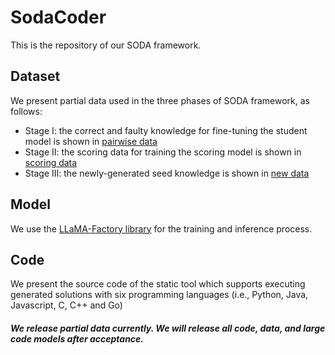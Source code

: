 # SodaCoder

This is the repository of our SODA framework.

## Dataset

We present partial data used in the three phases of SODA framework, as follows:

- Stage I: the correct and faulty knowledge for fine-tuning the student model is shown in [pairwise data](https://github.com/yujiachen99/SodaCoder/blob/main/datas/pairwise_data.json)
- Stage II: the scoring data for training the scoring model is shown in [scoring data](https://github.com/yujiachen99/SodaCoder/blob/main/datas/scoring_data.json)
- Stage III: the newly-generated seed knowledge is shown in [new data](https://github.com/yujiachen99/SodaCoder/blob/main/datas/new_data.json)

## Model

We use the [LLaMA-Factory library](https://github.com/hiyouga/LLaMA-Factory) for the training and inference process. 

## Code

We present the source code of the static tool which supports executing generated solutions with six programming languages  (i.e., Python, Java, Javascript, C, C++ and Go)

####  *We release partial data currently. We will release all code, data, and large code models after acceptance.*

